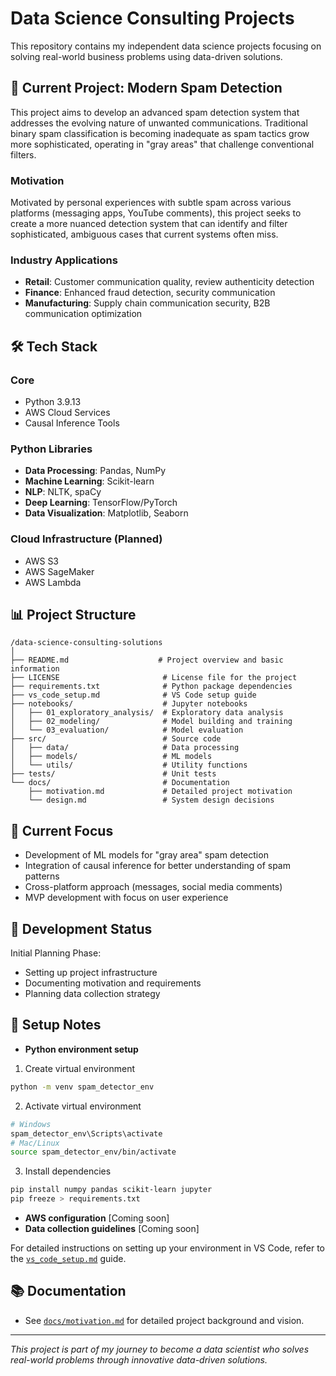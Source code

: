 # Data Science Consulting Projects
This repository contains my independent data science projects focusing on solving real-world business problems using data-driven solutions.

## 🎯 Current Project: Modern Spam Detection
This project aims to develop an advanced spam detection system that addresses the evolving nature of unwanted communications. Traditional binary spam classification is becoming inadequate as spam tactics grow more sophisticated, operating in "gray areas" that challenge conventional filters.

### Motivation
Motivated by personal experiences with subtle spam across various platforms (messaging apps, YouTube comments), this project seeks to create a more nuanced detection system that can identify and filter sophisticated, ambiguous cases that current systems often miss.

### Industry Applications
- **Retail**: Customer communication quality, review authenticity detection
- **Finance**: Enhanced fraud detection, security communication
- **Manufacturing**: Supply chain communication security, B2B communication optimization

## 🛠 Tech Stack
### Core
- Python 3.9.13
- AWS Cloud Services
- Causal Inference Tools

### Python Libraries
- **Data Processing**: Pandas, NumPy
- **Machine Learning**: Scikit-learn
- **NLP**: NLTK, spaCy
- **Deep Learning**: TensorFlow/PyTorch
- **Data Visualization**: Matplotlib, Seaborn

### Cloud Infrastructure (Planned)
- AWS S3
- AWS SageMaker
- AWS Lambda

## 📊 Project Structure
```tree
/data-science-consulting-solutions
│
├── README.md                    # Project overview and basic information
├── LICENSE                       # License file for the project
├── requirements.txt              # Python package dependencies
├── vs_code_setup.md              # VS Code setup guide
├── notebooks/                    # Jupyter notebooks
│   ├── 01_exploratory_analysis/  # Exploratory data analysis
│   ├── 02_modeling/              # Model building and training
│   └── 03_evaluation/            # Model evaluation
├── src/                          # Source code
│   ├── data/                     # Data processing
│   ├── models/                   # ML models
│   └── utils/                    # Utility functions
├── tests/                        # Unit tests
└── docs/                         # Documentation
    ├── motivation.md             # Detailed project motivation
    └── design.md                 # System design decisions
```

## 🎯 Current Focus
- Development of ML models for "gray area" spam detection
- Integration of causal inference for better understanding of spam patterns
- Cross-platform approach (messages, social media comments)
- MVP development with focus on user experience

## 🚧 Development Status
Initial Planning Phase:
- Setting up project infrastructure
- Documenting motivation and requirements
- Planning data collection strategy

## 📝 Setup Notes
- **Python environment setup**
1. Create virtual environment
```bash
python -m venv spam_detector_env
```
2. Activate virtual environment
```bash
# Windows
spam_detector_env\Scripts\activate
# Mac/Linux
source spam_detector_env/bin/activate
```
3. Install dependencies
```bash
pip install numpy pandas scikit-learn jupyter
pip freeze > requirements.txt
```
- **AWS configuration** [Coming soon]
- **Data collection guidelines** [Coming soon]

For detailed instructions on setting up your environment in VS Code, refer to the [`vs_code_setup.md`](vs_code_setup.md) guide.

## 📚 Documentation
- See [`docs/motivation.md`](docs/motivation.md) for detailed project background and vision.
---
*This project is part of my journey to become a data scientist who solves real-world problems through innovative data-driven solutions.*
